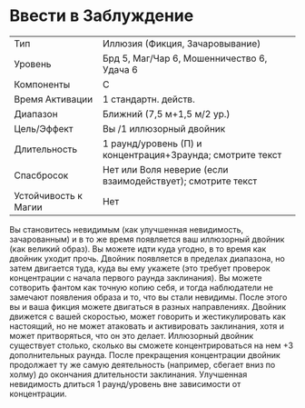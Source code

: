 
# Ввести в Заблуждение

| | |
|---|---|
|Тип|Иллюзия (Фикция, Зачаровывание)|
|Уровень| Брд 5, Маг/Чар 6, Мошенничество 6, Удача 6|
|Компоненты| С|
|Время Активации| 1 стандартн. действ.|
|Диапазон| Ближний (7,5 м+1,5 м/2 ур.)|
|Цель/Эффект| Вы /1 иллюзорный двойник|
|Длительность| 1 раунд/уровень (П) и концентрация+3раунда; смотрите текст|
|Спасбросок| Нет или Воля неверие (если взаимодействует); смотрите текст|
|Устойчивость к Магии| Нет|

Вы становитесь невидимым (как улучшенная невидимость, зачарованным) и
в то же время появляется ваш иллюзорный двойник (как великий образ). Вы
можете идти куда угодно, в то время как
двойник уходит прочь. Двойник появляется в пределах диапазона, но затем
двигается туда, куда вы ему укажете
(это требует проверок концентрации с
начала первого раунда заклинания). Вы
можете сотворить фантом как точную
копию себя, и тогда наблюдатели не замечают появления образа и то, что вы
стали невидимы. После этого вы и ваша
фикция можете двигаться в разных направлениях. Двойник движется с вашей
скоростью, может говорить и жестикулировать как настоящий, но не может
атаковать и активировать заклинания,
хотя и может притворяться, что он это
делает.
Иллюзорный двойник существует
столько, сколько вы сможете концентрироваться на нем +3 дополнительных
раунда. После прекращения концентрации двойник продолжает ту же самую
деятельность (например, сбегает вниз
по холму) до окончания длительности
заклинания. Улучшенная невидимость
длиться 1 раунд/уровень вне зависимости от концентрации.